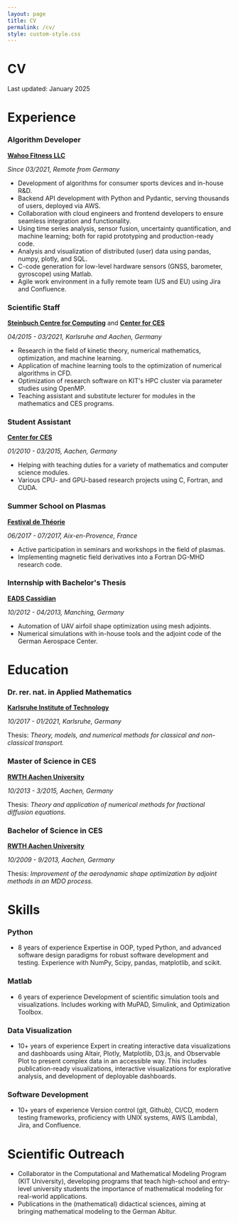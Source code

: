 ```yaml
---
layout: page
title: CV
permalink: /cv/
style: custom-style.css
---
```


# CV

Last updated: January 2025

# Experience

### Algorithm Developer

**[Wahoo Fitness LLC](https://wahoofitness.com)**

*Since 03/2021, Remote from Germany*

* Development of algorithms for consumer sports devices and in-house R&D.
* Backend API development with Python and Pydantic, serving thousands of users, deployed via AWS.
* Collaboration with cloud engineers and frontend developers to ensure seamless integration and functionality.
* Using time series analysis, sensor fusion, uncertainty quantification, and machine learning; both for rapid prototyping and production-ready code.
* Analysis and visualization of distributed (user) data using pandas, numpy, plotly, and SQL.
* C-code generation for low-level hardware sensors (GNSS, barometer, gyroscope) using Matlab.
* Agile work environment in a fully remote team (US and EU) using Jira and Confluence.

### Scientific Staff

**[Steinbuch Centre for Computing](https://www.scc.kit.edu/en/aboutus/rg-csmm.php)** and
**[Center for CES](https://www.mathcces.rwth-aachen.de)**

*04/2015 - 03/2021, Karlsruhe and Aachen, Germany*

* Research in the field of kinetic theory, numerical mathematics, optimization, and machine learning.
* Application of machine learning tools to the optimization of numerical algorithms in CFD.
* Optimization of research software on KIT's HPC cluster via parameter studies using OpenMP.
* Teaching assistant and substitute lecturer for modules in the mathematics and CES programs.

### Student Assistant

**[Center for CES](https://www.mathcces.rwth-aachen.de)**

*01/2010 - 03/2015, Aachen, Germany*

* Helping with teaching duties for a variety of mathematics and computer science modules.
* Various CPU- and GPU-based research projects using C, Fortran, and CUDA.

### Summer School on Plasmas

**[Festival de Théorie](http://festival-theorie.org)**

*06/2017 - 07/2017, Aix-en-Provence, France*

* Active participation in seminars and workshops in the field of plasmas.
* Implementing magnetic field derivatives into a Fortran DG-MHD research code.

### Internship with Bachelor's Thesis

**[EADS Cassidian](https://www.cyber.airbus.com)**

*10/2012 - 04/2013, Manching, Germany*

* Automation of UAV airfoil shape optimization using mesh adjoints.
* Numerical simulations with in-house tools and the adjoint code of the German Aerospace Center.
# Education

### Dr. rer. nat. in Applied Mathematics

**[Karlsruhe Institute of Technology](https://www.kit.edu)**

*10/2017 - 01/2021, Karlsruhe, Germany*

Thesis: *Theory, models, and numerical methods for classical and non-classical transport.*

### Master of Science in CES

**[RWTH Aachen University](https://www.rwth-aachen.de)**

*10/2013 - 3/2015, Aachen, Germany*

Thesis: *Theory and application of numerical methods for fractional diffusion equations.*

### Bachelor of Science in CES

**[RWTH Aachen University](https://www.rwth-aachen.de)**

*10/2009 - 9/2013, Aachen, Germany*

Thesis: *Improvement of the aerodynamic shape optimization by adjoint methods in an MDO process.*

# Skills

### Python

* 8 years of experience
Expertise in OOP, typed Python, and advanced software design paradigms for robust software development and testing.
Experience with NumPy, Scipy, pandas, matplotlib, and scikit.

### Matlab

* 6 years of experience
Development of scientific simulation tools and visualizations. Includes working with MuPAD, Simulink, and Optimization Toolbox.

### Data Visualization

* 10+ years of experience
Expert in creating interactive data visualizations and dashboards using Altair, Plotly, Matplotlib, D3.js, and Observable Plot to present complex data in an accessible way.
This includes publication-ready visualizations, interactive visualizations for explorative analysis, and development of deployable dashboards.

### Software Development

* 10+ years of experience
Version control (git, Github), CI/CD, modern testing frameworks, proficiency with UNIX systems, AWS (Lambda), Jira, and Confluence.

# Scientific Outreach
* Collaborator in the Computational and Mathematical Modeling Program (KIT University), developing programs that teach high-school and entry-level university students the importance of mathematical modeling for real-world applications.
* Publications in the (mathematical) didactical sciences, aiming at bringing mathematical modeling to the German Abitur.
